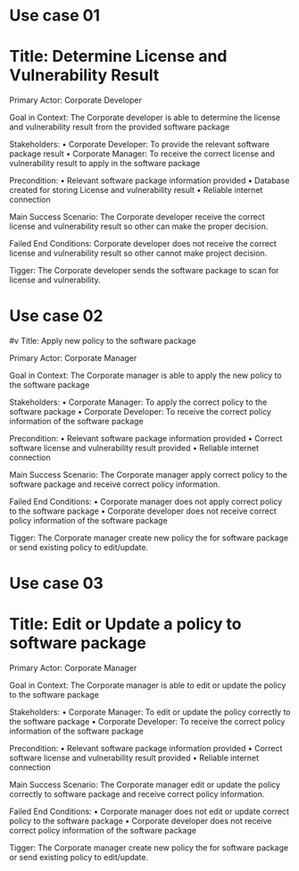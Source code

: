 
# Use case 01

# Title: Determine License and Vulnerability Result

Primary Actor: Corporate Developer

Goal in Context: The Corporate developer is able to determine the license and vulnerability result from the provided software package

Stakeholders:
•	Corporate Developer: To provide the relevant software package result
•	Corporate Manager: To receive the correct license and vulnerability result to apply in the software package

Precondition:
•	Relevant software package information provided
•	Database created for storing License and vulnerability result
•	Reliable internet connection

Main Success Scenario: The Corporate developer receive the correct license and vulnerability result so other can make the proper decision.

Failed End Conditions: Corporate developer does not receive the correct license and vulnerability result so other cannot make project decision.

Tigger: The Corporate developer sends the software package to scan for license and vulnerability.

# Use case 02

#v Title: Apply new policy to the software package

Primary Actor: Corporate Manager

Goal in Context: The Corporate manager is able to apply the new policy to the software package

Stakeholders:
•	Corporate Manager: To apply the correct policy to the software package
•	Corporate Developer: To receive the correct policy information of the software package

Precondition:
•	Relevant software package information provided
•	Correct software license and vulnerability result provided
•	Reliable internet connection

Main Success Scenario: The Corporate manager apply correct policy to the software package and receive correct policy information.

Failed End Conditions:
•	Corporate manager does not apply correct policy to the software package
•	Corporate developer does not receive correct policy information of the software package

Tigger: The Corporate manager create new policy the for software package or send existing policy to edit/update.

# Use case 03

# Title: Edit or Update a policy to software package

Primary Actor: Corporate Manager

Goal in Context: The Corporate manager is able to edit or update the policy to the software package

Stakeholders:
•	Corporate Manager: To edit or update the policy correctly to the software package
•	Corporate Developer: To receive the correct policy information of the software package

Precondition:
•	Relevant software package information provided
•	Correct software license and vulnerability result provided
•	Reliable internet connection

Main Success Scenario: The Corporate manager edit or update the policy correctly to software package and receive correct policy information.

Failed End Conditions:
•	Corporate manager does not edit or update correct policy to the software package
•	Corporate developer does not receive correct policy information of the software package

Tigger: The Corporate manager create new policy the for software package or send existing policy to edit/update.

